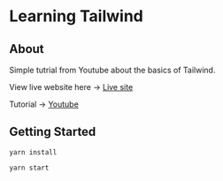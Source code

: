 # Learning Tailwind

## About <a name = "about"></a>

Simple tutrial from Youtube about the basics of Tailwind.

View live website here -> [Live site](https://learn-tailwind-eight.vercel.app/)

Tutorial -> [Youtube](https://www.youtube.com/watch?v=ZU-drSVodBw)

## Getting Started <a name = "getting_started"></a>

`yarn install`

`yarn start`
